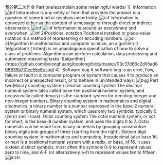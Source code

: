我的第二次作业
Part one(examplain some meaningful words)
1）information
![inf](https://github.com/bolonghuang/boolong/blob/master/1507962d801c62399d99d9006850f6a3.jpg)
Information is any entity or form that provides the answer to a question of some kind or resolves uncertainty.
![inf](https://github.com/bolonghuang/boolong/blob/master/信息.jpg)
Information is conveyed either as the content of a message or through direct or indirect observation. 
![inf](https://github.com/bolonghuang/boolong/blob/master/文字.jpg)
![inf](https://github.com/bolonghuang/boolong/blob/master/广州地铁.jpg)
Information is around us everywhere and everywhen.
![inf](https://github.com/bolonghuang/boolong/blob/master/信息无处无时不在.jpg)
2)Positional notation
Positional notation or place-value notation is a method of representing or encoding numbers.
![pn](https://github.com/bolonghuang/boolong/blob/master/微信图片_20181005185632.jpg)
3)Algorithm
In mathematics and computer science, an algorithm (/ˈælɡərɪðəm/ ( listen)) is an unambiguous specification of how to solve a class of problems. Algorithms can perform calculation, data processing and automated reasoning tasks.
![algorithm] (https://github.com/bolonghuang/boolong/blob/master/03c37d66c2d05ad808839b731cc55e8e.jpg)
4）Software bug 
A software bug is an error, flaw, failure or fault in a computer program or system that causes it to produce an incorrect or unexpected result, or to behave in unintended ways.
![bug](https://github.com/bolonghuang/boolong/blob/master/bug.jpg)
Part two(Binary counting system )
Decimal counting system 
The decimal numeral system (also called base-ten positional numeral system, and occasionally called denary) is the standard system for denoting integer and non-integer numbers.
Binary counting system
In mathematics and digital electronics, a binary number is a number expressed in the base-2 numeral system or binary numeral system, which uses only two symbols: typically 0 (zero) and 1 (one).
Octal counting system 
The octal numeral system, or oct for short, is the base-8 number system, and uses the digits 0 to 7. Octal numerals can be made from binary numerals by grouping consecutive binary digits into groups of three (starting from the right). 
Sixteen digit counting system 
In mathematics and computing, hexadecimal (also base 16, or hex) is a positional numeral system with a radix, or base, of 16. It uses sixteen distinct symbols, most often the symbols 0–9 to represent values zero to nine, and A–F (or alternatively a–f) to represent values ten to fifteen.
![jinzhi](https://github.com/bolonghuang/boolong/blob/master/jinzhi.jpg)

